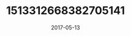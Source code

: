 ---
title: "1513312668382705141"
cover: "2017-05-13 06.29.09 1513312668382705141_46248401"
photo: "2017-05-13 06.29.09 1513312668382705141_46248401"
date: "2017-05-13"
type: "photo"
---